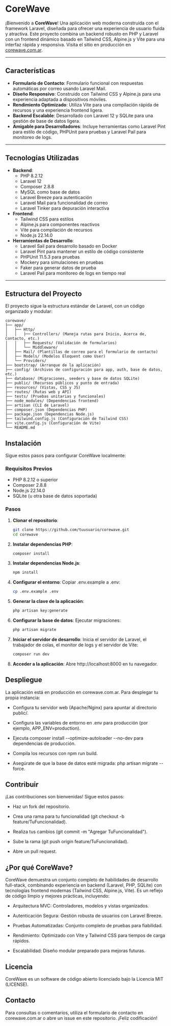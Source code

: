 # CoreWave

¡Bienvenido a **CoreWave**! Una aplicación web moderna construida con el framework Laravel, diseñada para ofrecer una experiencia de usuario fluida y atractiva. Este proyecto combina un backend robusto en PHP y Laravel con un frontend dinámico basado en Tailwind CSS, Alpine.js y Vite para una interfaz rápida y responsiva. Visita el sitio en producción en [corewave.com.ar](https://www.corewave.com.ar).

---

## Características

- **Formulario de Contacto**: Formulario funcional con respuestas automáticas por correo usando Laravel Mail.
- **Diseño Responsivo**: Construido con Tailwind CSS y Alpine.js para una experiencia adaptada a dispositivos móviles.
- **Rendimiento Optimizado**: Utiliza Vite para una compilación rápida de recursos y una experiencia frontend ligera.
- **Backend Escalable**: Desarrollado con Laravel 12 y SQLite para una gestión de base de datos ligera.
- **Amigable para Desarrolladores**: Incluye herramientas como Laravel Pint para estilo de código, PHPUnit para pruebas y Laravel Pail para monitoreo de logs.

---

## Tecnologías Utilizadas

- **Backend**:
  - PHP 8.2.12
  - Laravel 12
  - Composer 2.8.8
  - MySQL como base de datos
  - Laravel Breeze para autenticación
  - Laravel Mail para funcionalidad de correo
  - Laravel Tinker para depuración interactiva
- **Frontend**:
  - Tailwind CSS para estilos
  - Alpine.js para componentes reactivos
  - Vite para compilación de recursos
  - Node.js 22.14.0
- **Herramientas de Desarrollo**:
  - Laravel Sail para desarrollo basado en Docker
  - Laravel Pint para mantener un estilo de código consistente
  - PHPUnit 11.5.3 para pruebas
  - Mockery para simulaciones en pruebas
  - Faker para generar datos de prueba
  - Laravel Pail para monitoreo de logs en tiempo real

---

## Estructura del Proyecto

El proyecto sigue la estructura estándar de Laravel, con un código organizado y modular:
```
corewave/
├── app/
│   ├── Http/
│   │   ├── Controllers/ (Maneja rutas para Inicio, Acerca de, Contacto, etc.)
│   │   ├── Requests/ (Validación de formularios)
│   │   └── Middleware/
│   ├── Mail/ (Plantillas de correo para el formulario de contacto)
│   ├── Models/ (Modelos Eloquent como User)
│   └── Providers/
├── bootstrap/ (Arranque de la aplicación)
├── config/ (Archivos de configuración para app, auth, base de datos, etc.)
├── database/ (Migraciones, seeders y base de datos SQLite)
├── public/ (Recursos públicos y punto de entrada)
├── resources/ (Vistas, CSS y JS)
├── routes/ (Rutas web y API)
├── tests/ (Pruebas unitarias y funcionales)
├── node_modules/ (Dependencias frontend)
├── artisan (CLI de Laravel)
├── composer.json (Dependencias PHP)
├── package.json (Dependencias Node.js)
├── tailwind.config.js (Configuración de Tailwind CSS)
├── vite.config.js (Configuración de Vite)
└── README.md
```
## Instalación

Sigue estos pasos para configurar CoreWave localmente:

### Requisitos Previos
- PHP 8.2.12 o superior
- Composer 2.8.8
- Node.js 22.14.0
- SQLite (u otra base de datos soportada)

### Pasos
1. **Clonar el repositorio**:
    ```bash
    git clone https://github.com/tuusuario/corewave.git
    cd corewave
    ```
2. **Instalar dependencias PHP**:
    ```bash
    composer install
    ```

3. **Instalar dependencias Node.js**:
    ```bash
    npm install
    ```

4. **Configurar el entorno**:
    Copiar .env.example a .env:
    ```bash
    cp .env.example .env
    ```

5. **Generar la clave de la aplicación**:
    ```bash
    php artisan key:generate
    ```

6. **Configurar la base de datos**:
    Ejecutar migraciones:
    ```bash
    php artisan migrate
    ```

7. **Iniciar el servidor de desarrollo**:
    Inicia el servidor de Laravel, el trabajador de colas, el monitor de logs y el servidor de Vite:
    ```bash
    composer run dev
    ```
8. **Acceder a la aplicación**:
    Abre http://localhost:8000 en tu navegador.

## Despliegue
La aplicación está en producción en corewave.com.ar. Para desplegar tu propia instancia:
- Configura tu servidor web (Apache/Nginx) para apuntar al directorio public/.

- Configura las variables de entorno en .env para producción (por ejemplo, APP_ENV=production).

- Ejecuta composer install --optimize-autoloader --no-dev para dependencias de producción.

- Compila los recursos con npm run build.

- Asegúrate de que la base de datos esté migrada: php artisan migrate --force.

## Contribuir
¡Las contribuciones son bienvenidas! Sigue estos pasos:
- Haz un fork del repositorio.

- Crea una rama para tu funcionalidad (git checkout -b feature/TuFuncionalidad).

- Realiza tus cambios (git commit -m "Agregar TuFuncionalidad").

- Sube la rama (git push origin feature/TuFuncionalidad).

- Abre un pull request.

## ¿Por qué CoreWave?
CoreWave demuestra un conjunto completo de habilidades de desarrollo full-stack, combinando experiencia en backend (Laravel, PHP, SQLite) con tecnologías frontend modernas (Tailwind CSS, Alpine.js, Vite). Es un reflejo de código limpio y mejores prácticas, incluyendo:
- Arquitectura MVC: Controladores, modelos y vistas organizados.

- Autenticación Segura: Gestión robusta de usuarios con Laravel Breeze.

- Pruebas Automatizadas: Conjunto completo de pruebas para fiabilidad.

- Rendimiento: Optimizado con Vite y Tailwind CSS para tiempos de carga rápidos.

- Escalabilidad: Diseño modular preparado para mejoras futuras.

## Licencia
CoreWave es un software de código abierto licenciado bajo la Licencia MIT (LICENSE).

## Contacto
Para consultas o comentarios, utiliza el formulario de contacto en corewave.com.ar o abre un issue en este repositorio.
¡Feliz codificación! 

